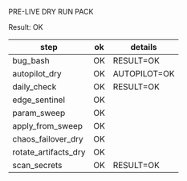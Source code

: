 PRE-LIVE DRY RUN PACK

Result: OK

| step | ok | details |
|------|----|---------|
| bug_bash | OK | RESULT=OK |
| autopilot_dry | OK | AUTOPILOT=OK |
| daily_check | OK | RESULT=OK |
| edge_sentinel | OK |  |
| param_sweep | OK |  |
| apply_from_sweep | OK |  |
| chaos_failover_dry | OK |  |
| rotate_artifacts_dry | OK |  |
| scan_secrets | OK | RESULT=OK |


